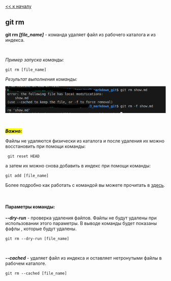 [<< к началу](./readme.md)

## git rm

**git rm ***[file_name]***** - команда удаляет файл из рабочего каталога и из индекса. 

<br>

*Пример запуска команды:*

```bash=
git rm [file_name]
```

*Результат выполнения команды:*

![rm](./assets/skillfact_rm.png)

<br>

<mark>***Важно:***</mark>

Файлы не удаляются физически из каталога  и после удаления их можно восстановить при помощи команды:

```bash=
 git reset HEAD 
 ```
 
 
 а затем их можно снова добавить в индекс при помощи команды:
 
 ```bash=
 git add [file_name]
 ```

 Более подробно как работать с командой вы можете прочитать в [здесь](./add.md).

<br>

 #### Параметры команды:

 ***--dry-run***  - проверка удаления файлов. Файлы не будут удалены при использовании этого параметры. В выводе команды будет показаны фафлы , которые будут удалены.

 ```bash=
 git rm --dry-run [file_name]
 ```

<br>

 ***--cached*** - удаляет файл из индекса и оставляет нетронутыми файлы в рабочем каталоге.

 ```bash=
 git rm --cached [file_name]
 ```

 





